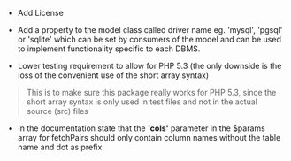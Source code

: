 * Add License
* Add a property to the model class called driver name eg. 'mysql', 'pgsql' or 'sqlite' which can be set by consumers of the model and can be used to 
implement functionality specific to each DBMS.

* Lower testing requirement to allow for PHP 5.3 (the only downside is the loss of the convenient use of the short array syntax)
> This is to make sure this package really works for PHP 5.3, since the short array syntax is only used in test files and not in the actual source (src) files

* In the documentation state that the **'cols'** parameter in the $params array for fetchPairs should only contain column names without the table name and dot as prefix
